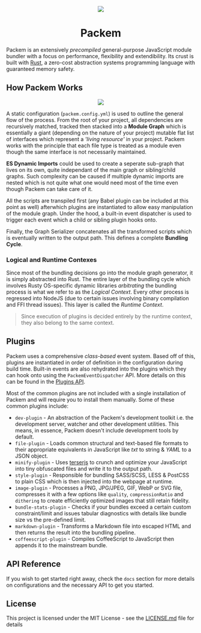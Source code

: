 <p align="center"><img src="https://raw.githubusercontent.com/packem/packem/master/resources/packem-logo.png" /></p>

<h1 align="center">Packem</h1>

Packem is an extensively _precompiled_ general-purpose JavaScript module bundler with a focus on performance, flexibility and extendibility. Its crust is built with [Rust](), a zero-cost abstraction systems programming language with guaranteed memory safety.

## How Packem Works

<p align="center"><img src="https://raw.githubusercontent.com/packem/packem/master/resources/bundle-cycle.png" /></p>

A static configuration (`packem.config.yml`) is used to outline the general flow of the process. From the root of your project, all dependencies are recursively matched, tracked then stacked into a __Module Graph__ which is essentially a giant (depending on the nature of your project) mutable flat list of interfaces which represent a _'living resource'_ in your project. Packem works with the principle that each file type is treated as a module even though the same interface is not necessarily maintained.

__ES Dynamic Imports__ could be used to create a seperate sub-graph that lives on its own, quite independant of the main graph or sibling/child graphs. Such complexity can be caused if multiple dynamic imports are nested which is not quite what one would need most of the time even though Packem can take care of it.

All the scripts are transpiled first (any Babel plugin can be included at this point as well) afterwhich plugins are instantiated to allow easy manipulation of the module graph. Under the hood, a built-in event dispatcher is used to trigger each event which a child or sibling plugin hooks onto.

Finally, the Graph Serializer concatenates all the transformed scripts which is eventually written to the output path. This defines a complete __Bundling Cycle__.

### Logical and Runtime Contexes

Since most of the bundling decisions go into the module graph generator, it is simply abstracted into Rust. The entire layer of the bundling cycle which involves Rusty OS-specific dynamic libraries _arbitrating_ the bundling process is what we refer to as the _Logical Context_. Every other process is regressed into NodeJS (due to certain issues involving binary compilation and FFI thread issues). This layer is called the _Runtime Context_.

> Since execution of plugins is decided entirely by the runtime context, they also belong to the same context.

## Plugins

Packem uses a comprehensive _class-based_ event system. Based off of this, plugins are instantiated in order of definition in the configuration during build time. Built-in events are also rehydrated into the plugins which they can hook onto using the `PackemEventDispatcher` API. More details on this can be found in the [Plugins API](/).

Most of the common plugins are not included with a single installation of Packem and will require you to install them manually. Some of these common plugins include:

- `dev-plugin` - An abstraction of the Packem's development toolkit i.e. the development server, watcher and other development utilities. This means, in essence, Packem doesn't include development tools by default.
- `file-plugin` - Loads common structural and text-based file formats to their appropriate equivalents in JavaScript like _txt_ to string & _YAML_ to a JSON object.
- `minify-plugin` - Uses [terserjs](https://github.com/terser-js/terser) to crunch and optimize your JavaScript into tiny obfuscated files and write it to the output path.
- `style-plugin` - Responsible for bundling SASS/SCSS, LESS & PostCSS to plain CSS which is then injected into the webpage at runtime.
- `image-plugin` - Processes a PNG, JPG/JPEG, GIF, WebP or SVG file, compresses it with a few options like `quality`, `compressionRatio` and `dithering` to create efficiently optimized images that still retain fidelity.
- `bundle-stats-plugin` - Checks if your bundles exceed a certain custom constraint/limit and issues tabular diagnostics with details like bundle size vs the pre-defined limit.
- `markdown-plugin` - Transforms a Markdown file into escaped HTML and then returns the result into the bundling pipeline.
- `coffeescript-plugin` - Compiles CoffeeScript to JavaScript then appends it to the mainstream bundle.

## API Reference

If you wish to get started right away, check the `docs` section for more details on configurations and the necessary API to get you started.

## License

This project is licensed under the MIT License - see the [LICENSE.md](LICENSE.md) file for details
